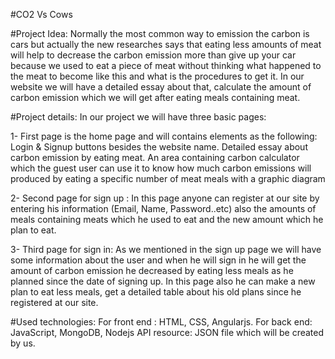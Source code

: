 #CO2  Vs Cows

#Project Idea:
Normally the most common way to emission the carbon is cars but actually the new researches says that eating less amounts of meat will help to decrease the carbon emission more than give up your car because we used to eat a piece of meat without thinking what happened to the  meat to become  like this and what is the procedures to get it.
In our website we will have a detailed essay about that, calculate the amount of carbon emission which we will get after eating meals containing meat. 

#Project details:
In our project we will have three basic pages:

1-	First page is the home page and will contains elements as the following:
Login & Signup buttons besides the website name.
Detailed essay about carbon emission by eating meat.
An area containing carbon calculator which the guest user can use it to know how much carbon emissions will produced by eating a specific number of meat meals with a graphic diagram

2-	Second page for sign up :
In this page anyone can register at our site by entering his information (Email, Name, Password..etc) also the amounts of meals containing meats which he used to eat and the new amount which he plan to eat.

3-	Third page for sign in:
As we mentioned in the sign up page we will have some information about the user and when he will sign in he will  get the amount of carbon emission he decreased by eating less meals as he planned since the date of signing up.
In this page also he can make a new plan to eat less meals, get a detailed table about his old plans since he  registered at our site.

#Used technologies:
For front end : HTML, CSS, Angularjs.
For back end: JavaScript, MongoDB, Nodejs
API resource: JSON file which will be  created by us.
